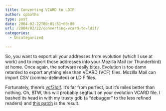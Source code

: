 ```yaml
---
title: Converting VCARD to LDIF
author: cpbotha
type: post
date: 2004-02-22T00:01:51+00:00
url: /2004/02/22/converting-vcard-to-ldif/
categories:
  - Uncategorized

---
```

So, you want to export all your addresses from evolution (which I use at work) and to import those addresses into your Mozilla Mail (or Thunderbird) at home. Once again, the software really bites. Evolution is too damn retarded to export anything else than VCARD (VCF) files. Mozilla Mail can import CSV (comma-delimited) or LDIF files.

Fortunately, there’s [vcf2ldif][1]. It’s far from perfect, but it’s miles better than nothing. Oh, BTW, this will probably segfault on your evolution VCARD file. I bashed its head in with my trusty gdb (a “debugger” to the less refined readers) and [this patch][2] is the result.

 [1]: http://www.linux.org.tw/~shchang/vcf2ldif/
 [2]: http://cpbotha.net/thingies/vcf2ldif-FNisNULL-fix.diff
